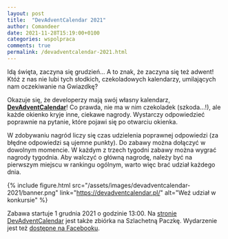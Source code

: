 ```yaml
---
layout: post
title:  "DevAdventCalendar 2021"
author: Comandeer
date: 2021-11-28T15:19:00+0100
categories: wspolpraca
comments: true
permalink: /devadventcalendar-2021.html
---
```


Idą święta, zaczyna się grudzień… A to znak, że zaczyna się też adwent! Któż z nas nie lubi tych słodkich, czekoladowych kalendarzy, umilających nam oczekiwanie na Gwiazdkę?

Okazuje się, że developerzy mają swój własny kalendarz, [**DevAdventCalendar**](https://devadventcalendar.pl/)! Co prawda, nie ma w nim czekoladek (szkoda…!), ale każde okienko kryje inne, ciekawe nagrody. Wystarczy odpowiedzieć poprawnie na pytanie, które pojawi się po otwarciu okienka.

W zdobywaniu nagród liczy się czas udzielenia poprawnej odpowiedzi (za błędne odpowiedzi są ujemne punkty). Do zabawy można dołączyć w dowolnym momencie. W każdym z trzech tygodni zabawy można wygrać nagrody tygodnia. Aby walczyć o główną nagrodę, należy być na pierwszym miejscu w rankingu ogólnym, warto więc brać udział każdego dnia.

{% include figure.html src="/assets/images/devadventcalendar-2021/banner.png" link="https://devadventcalendar.pl/" alt="Weź udział w konkursie" %}

Zabawa startuje 1 grudnia 2021 o godzinie 13:00. Na [stronie DevAdventCalendar](https://devadventcalendar.pl/) jest także zbiórka na Szlachetną Paczkę. Wydarzenie jest też [dostępne na Facebooku](https://www.facebook.com/events/2124735764331821/).
